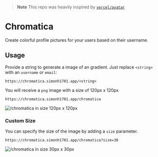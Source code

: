 > **Note**
> This repo was heavily inspired by [`vercel/avatar`](https://github.com/vercel/avatar)

# Chromatica

Create colorful profile pictures for your users based on their username.

## Usage

Provide a string to generate a image of an gradient. Just replace `<string>` with an `username` or `email`:

```
https://chromatica.simonh1701.app/<string>
```

You will receive a `png` image with a size of 120px x 120px

```
https://chromatica.simonh1701.app/chromatica
```

![/chromatica in size 120px x 120px](https://chromatica.simonh1701.app/chromatica)

### Custom Size

You can specify the size of the image by adding a `size` parameter.

```
https://chromatica.simonh1701.app/chromatica?size=30
```

![/chromatica in size 30px x 30px](https://chromatica.simonh1701.app/chromatica?size=30)
